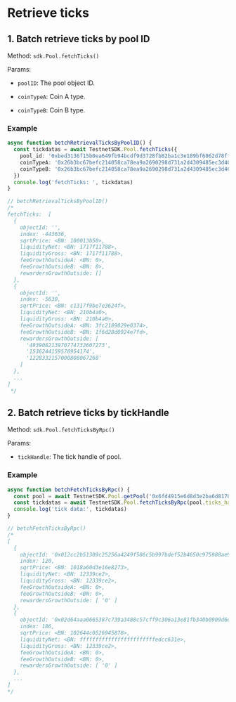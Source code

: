 # Retrieve ticks

## 1. Batch retrieve ticks by pool ID

Method: `sdk.Pool.fetchTicks()`

Params:

- `poolID`: The pool object ID.

- `coinTypeA`: Coin A type.

- `coinTypeB`: Coin B type.

### Example

```typescript
async function betchRetrievalTicksByPoolID() {
  const tickdatas = await TestnetSDK.Pool.fetchTicks({
    pool_id: '0xbed3136f15b0ea649fb94bcdf9d3728fb82ba1c3e189bf6062d78ff547850054',
    coinTypeA: '0x26b3bc67befc214058ca78ea9a2690298d731a2d4309485ec3d40198063c4abc::usdt::USDT',
    coinTypeB: '0x26b3bc67befc214058ca78ea9a2690298d731a2d4309485ec3d40198063c4abc::cetus::CETUS',
  })
  console.log('fetchTicks: ', tickdatas)
}

// betchRetrievalTicksByPoolID()
/*
fetchTicks:  [
  {
    objectId: '',
    index: -443636,
    sqrtPrice: <BN: 100013b50>,
    liquidityNet: <BN: 1717f11788>,
    liquidityGross: <BN: 1717f11788>,
    feeGrowthOutsideA: <BN: 0>,
    feeGrowthOutsideB: <BN: 0>,
    rewardersGrowthOutside: []
  },
  {
    objectId: '',
    index: -5630,
    sqrtPrice: <BN: c1317f9be7e3624f>,
    liquidityNet: <BN: 210b4a0>,
    liquidityGross: <BN: 210b4a0>,
    feeGrowthOutsideA: <BN: 3fc2189029e0374>,
    feeGrowthOutsideB: <BN: 1f6d28d0924e7fd>,
    rewardersGrowthOutside: [
      '493908213970774732607273',
      '1536244159578954174',
      '1228332157000808067268'
    ]
  },
  ...
]
 */
```

## 2. Batch retrieve ticks by tickHandle

Method: `sdk.Pool.fetchTicksByRpc()`

Params:

- `tickHandle`: The tick handle of pool.

### Example

```typescript
async function betchFetchTicksByRpc() {
  const pool = await TestnetSDK.Pool.getPool('0x6fd4915e6d8d3e2ba6d81787046eb948ae36fdfc75dad2e24f0d4aaa2417a416')
  const tickdatas = await TestnetSDK.Pool.fetchTicksByRpc(pool.ticks_handle)
  console.log('tick data:', tickdatas)
}

// betchFetchTicksByRpc()
/*
[
  {
    objectId: '0x012cc2b51309c25256a4249f586c5b997bdef52b4650c975988ae951083f3d07',
    index: 120,
    sqrtPrice: <BN: 1018a60d3e16e8273>,
    liquidityNet: <BN: 12339ce2>,
    liquidityGross: <BN: 12339ce2>,
    feeGrowthOutsideA: <BN: 0>,
    feeGrowthOutsideB: <BN: 0>,
    rewardersGrowthOutside: [ '0' ]
  },
  {
    objectId: '0x02d64aaa0665387c739a3488c57cff9c306a13e81fb340b0909d6e1f3339018d',
    index: 186,
    sqrtPrice: <BN: 102644c0526945878>,
    liquidityNet: <BN: ffffffffffffffffffffffffedcc631e>,
    liquidityGross: <BN: 12339ce2>,
    feeGrowthOutsideA: <BN: 0>,
    feeGrowthOutsideB: <BN: 0>,
    rewardersGrowthOutside: [ '0' ]
  },
  ...
]
*/
```

